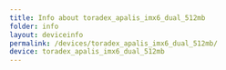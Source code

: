 ```yaml
---
title: Info about toradex_apalis_imx6_dual_512mb
folder: info
layout: deviceinfo
permalink: /devices/toradex_apalis_imx6_dual_512mb/
device: toradex_apalis_imx6_dual_512mb
---
```

